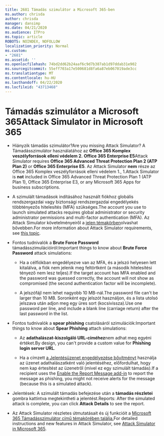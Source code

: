 ```yaml
---
title: 2681 Támadás szimulátor a Microsoft 365-ben
ms.author: chrisda
author: chrisda
manager: dansimp
ms.date: 04/21/2020
ms.audience: ITPro
ms.topic: article
ROBOTS: NOINDEX, NOFOLLOW
localization_priority: Normal
ms.custom:
- "2681"
ms.assetid: ''
ms.openlocfilehash: 74bd2dd62b24aaf6c9d7b387ab1d97ddab31e902
ms.sourcegitcommit: 55eff703a17e500681d8fa6a87eb067019ade3cc
ms.translationtype: MT
ms.contentlocale: hu-HU
ms.lasthandoff: 04/22/2020
ms.locfileid: "43713468"
---
```

# <a name="attack-simulator-in-microsoft-365"></a><span data-ttu-id="70aaf-102">Támadás szimulátor a Microsoft 365</span><span class="sxs-lookup"><span data-stu-id="70aaf-102">Attack Simulator in Microsoft 365</span></span>

- <span data-ttu-id="70aaf-103">Hiányzik támadás szimulátor?</span><span class="sxs-lookup"><span data-stu-id="70aaf-103">Are you missing Attack Simulator?</span></span> <span data-ttu-id="70aaf-104">A Támadásszimulátor használatához az **Office 365 Komplex veszélyforrások elleni védelem 2.** **Office 365 Enterprise E5**</span><span class="sxs-lookup"><span data-stu-id="70aaf-104">Attack Simulator requires **Office 365 Advanced Threat Protection Plan 2 (ATP Plan 2)** or **Office 365 Enterprise E5**.</span></span> <span data-ttu-id="70aaf-105">Az Attack Simulator **nem** része az Office 365 Komplex veszélyforrások elleni védelem 1., 1.</span><span class="sxs-lookup"><span data-stu-id="70aaf-105">Attack Simulator is **not** included in Office 365 Advanced Threat Protection Plan 1 (ATP Plan 1), Office 365 Enterprise E3, or any Microsoft 365 Apps for business subscriptions.</span></span>

- <span data-ttu-id="70aaf-106">A szimulált támadások indításához használt fiókhoz globális rendszergazdai vagy biztonsági rendszergazdai engedélyekés többtényezős hitelesítés (MFA) szükséges.</span><span class="sxs-lookup"><span data-stu-id="70aaf-106">The account you use to launch simulated attacks requires global administrator or security administrator permissions and multi-factor authentication (MFA).</span></span> <span data-ttu-id="70aaf-107">Az Attack Simulator követelményeiről a [jelen témakörben](https://docs.microsoft.com/office365/securitycompliance/attack-simulator#before-you-begin)olvashat bővebben.</span><span class="sxs-lookup"><span data-stu-id="70aaf-107">For more information about Attack Simulator requirements, see [this topic](https://docs.microsoft.com/office365/securitycompliance/attack-simulator#before-you-begin).</span></span>

- <span data-ttu-id="70aaf-108">Fontos tudnivalók a **Brute Force Password** támadásszimulációiról:</span><span class="sxs-lookup"><span data-stu-id="70aaf-108">Important things to know about **Brute Force Password** attack simulations:</span></span>

  - <span data-ttu-id="70aaf-109">Ha a célfiókban engedélyezve van az MFA, és a jelszó helyesen lett kitalálva, a fiók nem jelenik meg feltörtként (a második hitelesítési tényező nem lesz teljes).</span><span class="sxs-lookup"><span data-stu-id="70aaf-109">If the target account has MFA enabled and the password was guessed correctly, the account will not show as compromised (the second authentication factor will be incomplete).</span></span>

  - <span data-ttu-id="70aaf-110">A jelszófájl nem lehet nagyobb 10 MB-nál.</span><span class="sxs-lookup"><span data-stu-id="70aaf-110">The password file can't be larger than 10 MB.</span></span> <span data-ttu-id="70aaf-111">Soronként egy jelszót használjon, és a lista utolsó jelszava után adjon meg egy üres sort (kocsivissza).</span><span class="sxs-lookup"><span data-stu-id="70aaf-111">Use one password per line, and include a blank line (carriage return) after the last password in the list.</span></span>

- <span data-ttu-id="70aaf-112">Fontos tudnivalók a **spear phishing** csatolásáról szimulációk:</span><span class="sxs-lookup"><span data-stu-id="70aaf-112">Important things to know about **Spear Phishing** attach simulations:</span></span>

  - <span data-ttu-id="70aaf-113">Az **adathalászat-kiszolgáló URL-címéhez**nem adhat meg egyéni értéket.</span><span class="sxs-lookup"><span data-stu-id="70aaf-113">By design, you can't provide a custom value for **Phishing login server URL**.</span></span>

  - <span data-ttu-id="70aaf-114">Ha a címzett [a Jelentésüzenet engedélyezése bővítményt](https://docs.microsoft.com/microsoft-365/security/office-365-security/enable-the-report-message-add-in) használja az üzenet adathalászatként való jelentéséhez, előfordulhat, hogy nem kap értesítést az üzenetről (mivel ez egy szimulált támadás).</span><span class="sxs-lookup"><span data-stu-id="70aaf-114">If a recipient uses the [Enable the Report Message add-in](https://docs.microsoft.com/microsoft-365/security/office-365-security/enable-the-report-message-add-in) to report the message as phishing, you might not receive alerts for the message (because this is a simulated attack).</span></span>

- <span data-ttu-id="70aaf-115">Jelentések: A szimulált támadás befejezése után a **támadás részletei** gombra kattintva megtekintheti a jelentést.</span><span class="sxs-lookup"><span data-stu-id="70aaf-115">Reports: After the simulated attack is complete, you can click **Attack Details** to see the report.</span></span>

- <span data-ttu-id="70aaf-116">Az Attack Simulator részletes útmutatásait és új funkcióit a [Microsoft 365 Támadásszimulátor című témakörében találja.](https://docs.microsoft.com/microsoft-365/security/office-365-security/attack-simulator)</span><span class="sxs-lookup"><span data-stu-id="70aaf-116">For detailed instructions and new features in Attack Simulator, see [Attack Simulator in Microsoft 365](https://docs.microsoft.com/microsoft-365/security/office-365-security/attack-simulator).</span></span>
